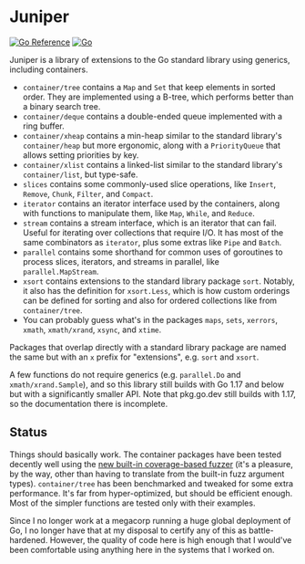 # Juniper

[![Go Reference](https://pkg.go.dev/badge/github.com/bradenaw/juniper.svg)](https://bradenaw.github.io/juniper/) [![Go](https://github.com/bradenaw/juniper/actions/workflows/go.yml/badge.svg)](https://github.com/bradenaw/juniper/actions/workflows/go.yml)

Juniper is a library of extensions to the Go standard library using generics, including containers.

- `container/tree` contains a `Map` and `Set` that keep elements in sorted order. They are
  implemented using a B-tree, which performs better than a binary search tree.
- `container/deque` contains a double-ended queue implemented with a ring buffer.
- `container/xheap` contains a min-heap similar to the standard library's `container/heap` but
  more ergonomic, along with a `PriorityQueue` that allows setting priorities by key.
- `container/xlist` contains a linked-list similar to the standard library's `container/list`, but
  type-safe.
- `slices` contains some commonly-used slice operations, like `Insert`, `Remove`, `Chunk`, `Filter`,
  and `Compact`.
- `iterator` contains an iterator interface used by the containers, along with functions to
  manipulate them, like `Map`, `While`, and `Reduce`.
- `stream` contains a stream interface, which is an iterator that can fail. Useful for iterating
  over collections that require I/O. It has most of the same combinators as `iterator`, plus some
  extras like `Pipe` and `Batch`.
- `parallel` contains some shorthand for common uses of goroutines to process slices, iterators, and
  streams in parallel, like `parallel.MapStream`.
- `xsort` contains extensions to the standard library package `sort`. Notably, it also has the
  definition for `xsort.Less`, which is how custom orderings can be defined for sorting and also for
  ordered collections like from `container/tree`.
- You can probably guess what's in the packages `maps`, `sets`, `xerrors`, `xmath`, `xmath/xrand`,
  `xsync`, and `xtime`.

Packages that overlap directly with a standard library package are named the same but with an `x`
prefix for "extensions", e.g. `sort` and `xsort`.

A few functions do not require generics (e.g. `parallel.Do` and `xmath/xrand.Sample`), and so this
library still builds with Go 1.17 and below but with a significantly smaller API. Note that
pkg.go.dev still builds with 1.17, so the documentation there is incomplete.

## Status

Things should basically work. The container packages have been tested decently well using the [new
built-in coverage-based fuzzer](https://go.dev/doc/fuzz/) (it's a pleasure, by the way, other than
having to translate from the built-in fuzz argument types). `container/tree` has been benchmarked
and tweaked for some extra performance. It's far from hyper-optimized, but should be efficient
enough. Most of the simpler functions are tested only with their examples.

Since I no longer work at a megacorp running a huge global deployment of Go, I no longer have that
at my disposal to certify any of this as battle-hardened. However, the quality of code here is high
enough that I would've been comfortable using anything here in the systems that I worked on.
